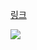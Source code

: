 [링크](https://www.acmicpc.net/problem/11723)

<img src="https://skillicons.dev/icons?i=cpp" />

```

```
